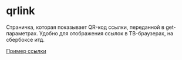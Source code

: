 # qrlink

Страничка, которая показывает QR-код ссылки, переданной в get-параметрах.
Удобно для отображения ссылок в ТВ-браузерах, на сбербоксе итд.

[Пример ссылки]()

```

```
